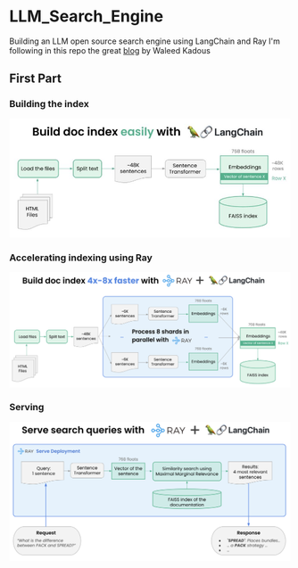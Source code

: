 # LLM_Search_Engine
 Building an LLM open source search engine using LangChain and Ray
I'm following in this repo the great [blog](https://www.anyscale.com/blog/llm-open-source-search-engine-langchain-ray) by Waleed Kadous 

## First Part 

### Building the index
![alt text](imgs/1.jpg)

### Accelerating indexing using Ray
![alt text](imgs/2.png)

### Serving
![alt text](imgs/3.png)






